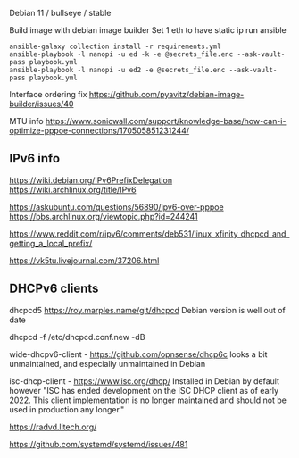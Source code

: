 Debian 11 / bullseye / stable

Build image with debian image builder
Set 1 eth to have static ip
run ansible


```
ansible-galaxy collection install -r requirements.yml
ansible-playbook -l nanopi -u ed -k -e @secrets_file.enc --ask-vault-pass playbook.yml
ansible-playbook -l nanopi -u ed2 -e @secrets_file.enc --ask-vault-pass playbook.yml 
```

Interface ordering fix
https://github.com/pyavitz/debian-image-builder/issues/40

MTU info
https://www.sonicwall.com/support/knowledge-base/how-can-i-optimize-pppoe-connections/170505851231244/


## IPv6 info

https://wiki.debian.org/IPv6PrefixDelegation
https://wiki.archlinux.org/title/IPv6

https://askubuntu.com/questions/56890/ipv6-over-pppoe
https://bbs.archlinux.org/viewtopic.php?id=244241

https://www.reddit.com/r/ipv6/comments/deb531/linux_xfinity_dhcpcd_and_getting_a_local_prefix/

https://vk5tu.livejournal.com/37206.html

## DHCPv6 clients

dhcpcd5 https://roy.marples.name/git/dhcpcd Debian version is well out of date

dhcpcd -f /etc/dhcpcd.conf.new -dB


wide-dhcpv6-client - https://github.com/opnsense/dhcp6c looks a bit unmaintained, and especially unmaintained in Debian

isc-dhcp-client - https://www.isc.org/dhcp/ Installed in Debian by default however "ISC has ended development on the ISC DHCP client as of early 2022. This client implementation is no longer maintained and should not be used in production any longer."

https://radvd.litech.org/

https://github.com/systemd/systemd/issues/481